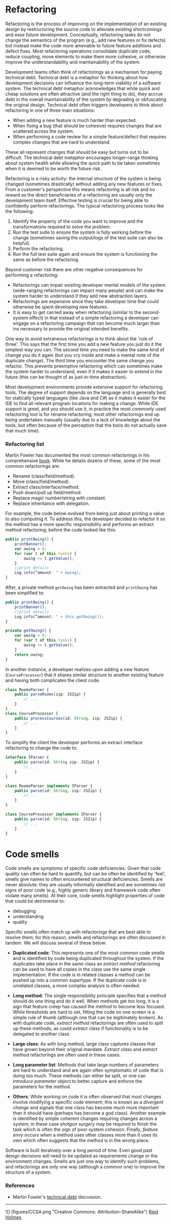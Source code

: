 # Refactoring

Refactoring is the process of improving on the implementation of an existing design by restructuring the source code to alleviate existing shortcomings and ease future development. Conceptually, refactoring tasks do not change the semantics of the program (e.g., add new features or fix defects) but instead make the code more amenable to future feature additions and defect fixes. Most refactoring operations consolidate duplicate code, reduce coupling, move elements to make them more cohesive, or otherwise improve the understandability and maintainability of the system.

Development teams often think of refactorings as a mechanism for paying technical debt. Technical debt is a metaphor for thinking about how development decisions can influence the long-term viability of a software system. The technical debt metaphor acknowledges that while quick and cheap solutions are often attractive (and the right thing to do), they accrue debt in the overall maintainability of the system by degrading or obfuscating the original design. Technical debt often triggers developers to think about refactoring in one of three main situations:

* When adding a new feature is much harder than expected.
* When fixing a bug (that should be cohesive) requires changes that are scattered across the system.
* When performing a code review for a simple feature/defect that requires complex changes that are hard to understand.

These all represent changes that _should_ be easy but turns out to be difficult. The technical debt metaphor encourages longer-range thinking about system health while allowing the quick path to be taken sometimes when it is deemed to be worth the future risk. 

Refactoring is a risky activity: the internal structure of the system is being changed (sometimes drastically) without adding any new features or fixes. From a customer's perspective this means refactoring is all risk and no reward as the direct beneficiaries of a refactoring are usually only the development team itself. Effective testing is crucial for being able to confidently perform refactorings. The typical refactoring process looks like the following:

1. Identify the property of the code you want to improve and the transformations required to solve the problem.
1. Run the test suite to ensure the system is fully working before the change (sometimes saving the output/logs of the test suite can also be helpful).
1. Perform the refactoring.
1. Run the full test suite again and ensure the system is functioning the same as before the refactoring.

Beyond customer risk there are other negative consequences for performing a refactoring:

* Refactorings can impair existing developer mental models of the system (wide-ranging refactorings can impact many people) and can make the system harder to understand if they add new abstraction layers.
* Refactorings are expensive since they take developer time that could otherwise be spent developing new features.
* It is easy to get carried away when refactoring (similar to the second-system effect) in that instead of a simple refactoring a developer can engage on a refactoring campaign that can become much larger than ins necessary to provide the original intended benefits.

One way to avoid extraneous refactorings is to think about the 'rule of three'. This says that the first time you add a new feature you just do it the simplest way you can. The second time you need to make the same kind of change you do it again (but you cry inside and make a mental note of the duplicate change). The third time you encounter the same change you refactor. This prevents preemptive refactoring which can sometimes make the system harder to understand, even if it makes it easier to extend in the future (this can be thought of as just-in-time abstraction).

Most development environments provide extensive support for refactoring tools. The degree of support depends on the language and is generally best for statically typed languages (like Java and C#) as it makes it easier for the IDE to find all relevant program locations for making a change. While IDE support is great, and you should use it, in practice the most commonly used refactoring tool is for rename refactoring; most other refactorings end up being undertaken manually (usually due to a lack of knowledge about the tools, but often because of the perception that the tools do not actually save that much time).

### Refactoring list

Martin Fowler has documented the most common refactorings in his comprehensive [book](http://www.martinfowler.com/books/refactoring.html). While he details dozens of these, some of the most common refactorings are:

* Rename (class/field/method).
* Move (class/field/method).
* Extract class/interface/method.
* Push down/pull up field/method.
* Replace magic number/string with constant.
* Replace inheritance with delegation.

<!---
We will discuss some of these more concretely below in the context of how they can improve program structure.
-->

For example, the code below evolved from being just about printing a value to also computing it. To address this, the developer decided to refactor it so the method has a more specific responsibility and performs an extract method refactoring; before the code looked like this:

```typescript
public printOwing() {
	printBanner();
	var owing = 0;
	for (var t of this.tasks) {
		owing += t.getValue();
	} 
	//print details
	Log.info(“amount: " + owing);
}
```

After, a private method ```getOwing``` has been extracted and ```printOwing``` has been simplified to:

```typescript
public printOwing() {
	printBanner();
	//print details
	Log.info(“amount: " + this.getOwing());
}

private getOwing() {
	var owing = 0;
	for (var t of this.tasks) {
		owing += t.getValue();
	}
	return owing;
}
```

In another instance, a developer realizes upon adding a new feature (```CourseProcessor```) that it shares similar structure to another existing feature and having both complicates the client code.

```typescript
class RoomsParser {
	public parseRooms(zip: JSZip) {
		// ...
	}
}
class CourseProcessor {
	public processCourses(id: String, zip: JSZip) {
		// ...
	}
}
```

To simplify the client the developer performs an extract interface refactoring to change the code to:

```typescript
interface IParser {
	public parse(id: String zip: JSZip) {
		// ...
	}
}

class RoomsParser implements IParser {
	public parse(id: String, zip: JSZip) {
		// ...
	}
}

class CourseProcessor implements IParser {
	public parse(id: String, zip: JSZip) {
		// ...
	}
}
```

# Code smells

Code smells are symptoms of specific code deficiencies. Given that code quality can often be hard to quantify, but can be often be identified by 'feel', smells give names to often encountered structural deficiencies. Smells are never absolute: they are usually informally identified and are sometimes not signs of poor code (e.g., highly generic library and framework code often violate many smells). At their core, code smells highlight properties of code that could be detrimental to:

* debugging
* understanding
* quality

Specific smells often match up with refactorings that are best able to resolve them; for this reason, smells and refactorings are often discussed in tandem. We will discuss several of these below:

* **Duplicated code**: This represents one of the most common code smells and is identified by code being duplicated throughout the system. If the duplicates take place in the same class an _extract method_ refactoring can be used to have all copies in the class use the same single implementation. If the code is in related classes a method can be pushed up into a common supertype. If the duplicate code is in unrelated classes, a more complex analysis is often needed.

* **Long method**: The single responsibility principle specifies that a method should do one thing and do it well. When methods get too long, it is a sign that feature creep has caused the method to become less focused. While thresholds are hard to set, fitting the code on one screen is a simple rule of thumb (although one that can be legitimately broken).  As with duplicate code, _extract method_ refactorings are often used to split up these methods, as could _extract class_ if functionality is to be delegated to another class.

* **Large class**: As with long method, large class captures classes that have grown beyond their original mandate. _Extract class_ and _extract method_ refactorings are often used in these cases.

* **Long parameter list**: Methods that take large numbers of parameters are hard to understand and are again often symptomatic of code that is doing too much. These methods can either be split, or one can _introduce parameter object_ to better capture and enforce the parameters for the method.

* **Others**: While working on code it is often observed that most changes involve modifying a specific code element; this is known as a _divergent change_ and signals that one class has become much more important than it should have (perhaps has become a god class). Another example is identified by simple coherent changes requiring changes across a system; in these case _shotgun surgery_ may be required to finish the task which is often the sign of poor system cohesion. Finally, _feature envy_ occurs when a method uses other classes more than it uses its own which often suggests that the method is in the wrong place.

Software is built iteratively over a long period of time. Even good past design decisions will need to be updated as requirements change or the environment changes. Smells are just one way to identify such problems, and refactorings are only one way (although a common one) to improve the structure of a system.

### References

* Martin Fowler's [technical debt](http://martinfowler.com/bliki/TechnicalDebt.html) discussion.

---
![] (figures/CCSA.png "Creative Commons: Attribution-ShareAlike") [Reid Holmes](https://www.cs.ubc.ca/~rtholmes/)
